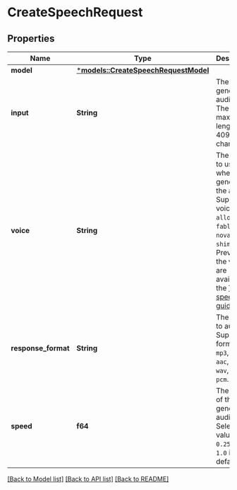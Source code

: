 # CreateSpeechRequest

## Properties
Name | Type | Description | Notes
------------ | ------------- | ------------- | -------------
**model** | [***models::CreateSpeechRequestModel**](CreateSpeechRequest_model.md) |  | 
**input** | **String** | The text to generate audio for. The maximum length is 4096 characters. | 
**voice** | **String** | The voice to use when generating the audio. Supported voices are `alloy`, `echo`, `fable`, `onyx`, `nova`, and `shimmer`. Previews of the voices are available in the [Text to speech guide](/docs/guides/text-to-speech/voice-options). | 
**response_format** | **String** | The format to audio in. Supported formats are `mp3`, `opus`, `aac`, `flac`, `wav`, and `pcm`. | [optional] [default to Some("mp3".to_string())]
**speed** | **f64** | The speed of the generated audio. Select a value from `0.25` to `4.0`. `1.0` is the default. | [optional] [default to Some(1.0)]

[[Back to Model list]](../README.md#documentation-for-models) [[Back to API list]](../README.md#documentation-for-api-endpoints) [[Back to README]](../README.md)


